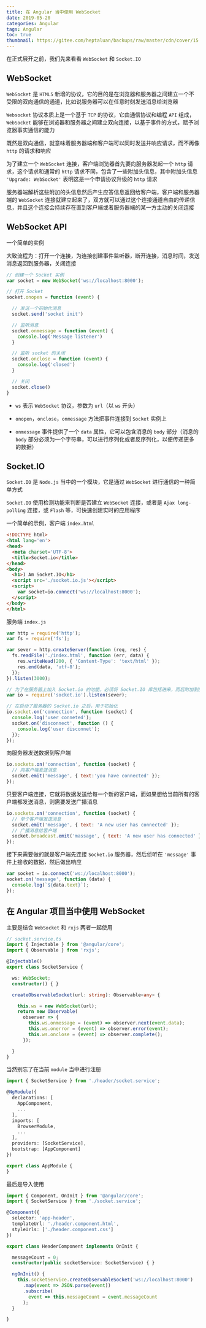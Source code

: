 ```yaml
---
title: 在 Angular 当中使用 WebSocket
date: 2019-05-20
categories: Angular
tags: Angular
toc: true
thumbnail: https://gitee.com/heptaluan/backups/raw/master/cdn/cover/15.jpg
---
```


在正式展开之前，我们先来看看 `WebSocket` 和 `Socket.IO`

<!--more-->

## WebSocket

`WebSocket` 是 `HTML5` 新增的协议，它的目的是在浏览器和服务器之间建立一个不受限的双向通信的通道，比如说服务器可以在任意时刻发送消息给浏览器

`Websocket` 协议本质上是一个基于 `TCP` 的协议，它由通信协议和编程 `API` 组成，`WebSocket` 能够在浏览器和服务器之间建立双向连接，以基于事件的方式，赋予浏览器事实通信的能力

既然是双向通信，就意味着服务器端和客户端可以同时发送并响应请求，而不再像 `http` 的请求和响应

为了建立一个 `WebSocket` 连接，客户端浏览器首先要向服务器发起一个 `http` 请求，这个请求和通常的 `http` 请求不同，包含了一些附加头信息，其中附加头信息 `'Upgrade: WebSocket'` 表明这是一个申请协议升级的 `http` 请求

服务器端解析这些附加的头信息然后产生应答信息返回给客户端，客户端和服务器端的 `WebSocket` 连接就建立起来了，双方就可以通过这个连接通道自由的传递信息，并且这个连接会持续存在直到客户端或者服务器端的某一方主动的关闭连接

## WebSocket API

一个简单的实例

大致流程为：打开一个连接，为连接创建事件监听器，断开连接，消息时间，发送消息返回到服务器，关闭连接

```js
// 创建一个 Socket 实例
var socket = new WebSocket('ws://localhost:8000');

// 打开 Socket
socket.onopen = function (event) {

  // 发送一个初始化消息
  socket.send('socket init')

  // 监听消息
  socket.onmessage = function (event) {
    console.log('Message listener')
  }

  // 监听 socket 的关闭
  socket.onclose = function (event) {
    console.log('closed')
  }

  // 关闭
  socket.close()
}
```

* `ws` 表示 `WebSocket` 协议，参数为 `url`（以 `ws` 开头）

* `onopen`，`onclose`，`onmessage` 方法把事件连接到 `Socket` 实例上

* `onmessage` 事件提供了一个 `data` 属性，它可以包含消息的 `body` 部分（消息的 `body` 部分必须为一个字符串，可以进行序列化或者反序列化，以便传递更多的数据）



## Socket.IO

`Socket.IO` 是 `Node.js` 当中的一个模块，它是通过 `WebSocket` 进行通信的一种简单方式

`Socket.IO` 使用检测功能来判断是否建立 `WebSocket` 连接，或者是 `Ajax long-polling` 连接，或 `Flash` 等，可快速创建实时的应用程序

一个简单的示例，客户端 `index.html`

```html
<!DOCTYPE html>
<html lang='en'>
<head>
  <meta charset='UTF-8'>
  <title>Socket.io</title>
</head>
<body>
  <h1>I Am Socket.IO</h1>
  <script src='./socket.io.js'></script>
  <script>
    var socket=io.connect('ws://localhost:8000');
  </script>
</body>
</html>
```

服务端 `index.js`

```js
var http = require('http');
var fs = require('fs');

var sever = http.createServer(function (req, res) {
  fs.readFile('./index.html', function (err, data) {
    res.writeHead(200, { 'Content-Type': 'text/html' });
    res.end(data, 'utf-8');
  });
}).listen(3000);

// 为了在服务器上加入 Socket.io 的功能，必须将 Socket.IO 库包括进来，而后附加到服务器上
var io = require('socket.io').listen(sever);

// 在启动了服务器的 Socket.io 之后，用于初始化
io.socket.on('connection', function (socket) {
  console.log('user conneted');
  socket.on('disconnect', function () {
    console.log('user disconnet');
  });
});
```

向服务器发送数据到客户端

```js
io.sockets.on('connection', function (socket) {
  // 向客户端发送消息
  socket.emit('message', { text:'you have connected' });
});
```

只要客户端连接，它就将数据发送给每一个新的客户端，而如果想给当前所有的客户端都发送消息，则需要发送广播消息

```js
io.sockets.on('connection', function (socket) {
  // 单个客户端发送消息
  socket.emit('message', { text: 'A new user has connected' });
  // 广播消息给客户端
  socket.broadcast.emit('massage', { text: 'A new user has connected' });
});
```

接下来需要做的就是客户端先连接 `Socket.io` 服务器，然后侦听在 `'message'` 事件上接收的数据，然后做出响应

```js
var socket = io.connect('ws://localhost:8000');
socket.on('message', function (data) {
  console.log(`${data.text}`);
});
```



## 在 Angular 项目当中使用 WebSocket

主要是结合 `WebSocket` 和 `rxjs` 两者一起使用

```ts
// socket.service.ts
import { Injectable } from '@angular/core';
import { Observable } from 'rxjs';

@Injectable()
export class SocketService {

  ws: WebSocket;
  constructor() { }

  createObservableSocket(url: string): Observable<any> {

    this.ws = new WebSocket(url);
    return new Observable(
      observer => {
        this.ws.onmessage = (event) => observer.next(event.data);
        this.ws.onerror = (event) => observer.error(event);
        this.ws.onclose = (event) => observer.complete();
      });

  }
}
```

当然别忘了在当前 `module` 当中进行注册

```ts
import { SocketService } from './header/socket.service';

@NgModule({
  declarations: [
    AppComponent,
    ...
  ],
  imports: [
    BrowserModule,
    ...
  ],
  providers: [SocketService],
  bootstrap: [AppComponent]
})

export class AppModule {
}
```

最后是导入使用

```ts
import { Component, OnInit } from '@angular/core';
import { SocketService } from './socket.service';

@Component({
  selector: 'app-header',
  templateUrl: './header.component.html',
  styleUrls: ['./header.component.css']
})

export class HeaderComponent implements OnInit {

  messageCount = 0;
  constructor(public socketService: SocketService) { }

  ngOnInit() {
    this.socketService.createObservableSocket('ws://localhost:8000')
      .map(event => JSON.parse(event))
      .subscribe(
        event => this.messageCount = event.messageCount
      );
  }

}
```